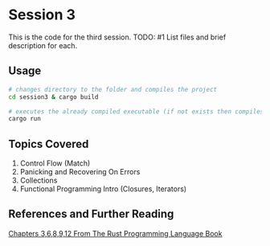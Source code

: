 # Session 3

This is the code for the third session.
TODO: #1 List files and brief description for each.

## Usage

```bash
# changes directory to the folder and compiles the project
cd session3 & cargo build

# executes the already compiled executable (if not exists then compiles it)
cargo run
```

## Topics Covered

1. Control Flow (Match)
2. Panicking and Recovering On Errors
3. Collections
4. Functional Programming Intro (Closures, Iterators)

## References and Further Reading

[Chapters 3,6,8,9,12 From The Rust Programming Language Book](https://doc.rust-lang.org/book/title-page.html "The Rust Programming Language Book")
